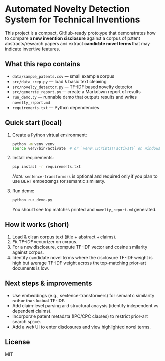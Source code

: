# Automated Novelty Detection System for Technical Inventions

This project is a compact, GitHub-ready prototype that demonstrates how to compare a **new invention disclosure** against a corpus of patent abstracts/research papers and extract **candidate novel terms** that may indicate inventive features.

## What this repo contains
- `data/sample_patents.csv` — small example corpus
- `src/data_prep.py` — load & basic text cleaning
- `src/novelty_detector.py` — TF-IDF based novelty detector
- `src/generate_report.py` — create a Markdown report of results
- `run_demo.py` — runnable demo that outputs results and writes `novelty_report.md`
- `requirements.txt` — Python dependencies

## Quick start (local)
1. Create a Python virtual environment:
   ```bash
   python -m venv venv
   source venv/bin/activate  # or `venv\\Scripts\\activate` on Windows
   ```
2. Install requirements:
   ```bash
   pip install -r requirements.txt
   ```
   *Note:* `sentence-transformers` is optional and required only if you plan to use BERT embeddings for semantic similarity.

3. Run demo:
   ```bash
   python run_demo.py
   ```
   You should see top matches printed and `novelty_report.md` generated.

## How it works (short)
1. Load & clean corpus text (title + abstract + claims).
2. Fit TF-IDF vectorizer on corpus.
3. For a new disclosure, compute TF-IDF vector and cosine similarity against corpus.
4. Identify candidate novel terms where the disclosure TF-IDF weight is high but average TF-IDF weight across the top-matching prior-art documents is low.

## Next steps & improvements
- Use embeddings (e.g., sentence-transformers) for semantic similarity rather than lexical TF-IDF.
- Add claim-level parsing and structural analysis (identify independent vs dependent claims).
- Incorporate patent metadata (IPC/CPC classes) to restrict prior-art search space.
- Add a web UI to enter disclosures and view highlighted novel terms.

## License
MIT
